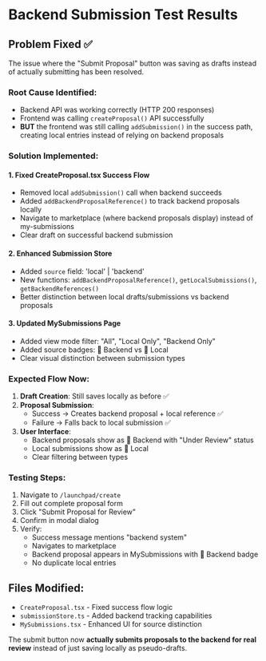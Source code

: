 # Backend Submission Test Results

## Problem Fixed ✅

The issue where the "Submit Proposal" button was saving as drafts instead of actually submitting has been resolved.

### Root Cause Identified:
- Backend API was working correctly (HTTP 200 responses)
- Frontend was calling `createProposal()` API successfully
- **BUT** the frontend was still calling `addSubmission()` in the success path, creating local entries instead of relying on backend proposals

### Solution Implemented:

#### 1. **Fixed CreateProposal.tsx Success Flow**
- Removed local `addSubmission()` call when backend succeeds
- Added `addBackendProposalReference()` to track backend proposals locally
- Navigate to marketplace (where backend proposals display) instead of my-submissions
- Clear draft on successful backend submission

#### 2. **Enhanced Submission Store**
- Added `source` field: 'local' | 'backend'
- New functions: `addBackendProposalReference()`, `getLocalSubmissions()`, `getBackendReferences()`
- Better distinction between local drafts/submissions vs backend proposals

#### 3. **Updated MySubmissions Page**
- Added view mode filter: "All", "Local Only", "Backend Only"
- Added source badges: 🚀 Backend vs 💾 Local
- Clear visual distinction between submission types

### Expected Flow Now:

1. **Draft Creation**: Still saves locally as before ✅
2. **Proposal Submission**: 
   - Success → Creates backend proposal + local reference ✅
   - Failure → Falls back to local submission ✅
3. **User Interface**:
   - Backend proposals show as 🚀 Backend with "Under Review" status
   - Local submissions show as 💾 Local 
   - Clear filtering between types

### Testing Steps:

1. Navigate to `/launchpad/create`
2. Fill out complete proposal form
3. Click "Submit Proposal for Review"
4. Confirm in modal dialog
5. Verify:
   - Success message mentions "backend system"
   - Navigates to marketplace
   - Backend proposal appears in MySubmissions with 🚀 Backend badge
   - No duplicate local entries

## Files Modified:
- `CreateProposal.tsx` - Fixed success flow logic
- `submissionStore.ts` - Added backend tracking capabilities  
- `MySubmissions.tsx` - Enhanced UI for source distinction

The submit button now **actually submits proposals to the backend for real review** instead of just saving locally as pseudo-drafts.